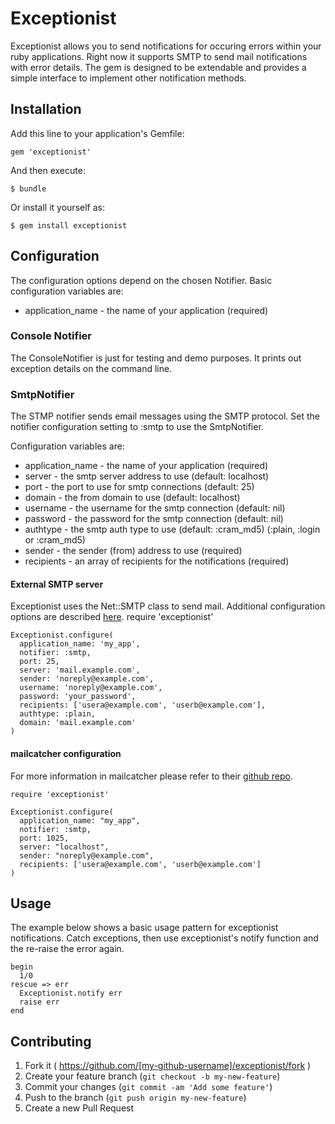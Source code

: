 # Exceptionist

Exceptionist allows you to send notifications for occuring errors within your ruby applications.
Right now it supports SMTP to send mail notifications with error details.
The gem is designed to be extendable and provides a simple interface to implement other notification
methods.

## Installation

Add this line to your application's Gemfile:

    gem 'exceptionist'


And then execute:

    $ bundle

Or install it yourself as:

    $ gem install exceptionist

## Configuration

The configuration options depend on the chosen Notifier.
Basic configuration variables are:
* application_name - the name of your application (required)

### Console Notifier

The ConsoleNotifier is just for testing and demo purposes. It prints out exception details on the command line.

### SmtpNotifier

The STMP notifier sends email messages using the SMTP protocol.
Set the notifier configuration setting to :smtp to use the SmtpNotifier.

Configuration variables are:
* application_name - the name of your application (required)
* server - the smtp server address to use (default: localhost)
* port - the port to use for smtp connections (default: 25)
* domain - the from domain to use (default: localhost)
* username - the username for the smtp connection (default: nil)
* password - the password for the smtp connection (default: nil)
* authtype - the smtp auth type to use (default: :cram_md5) (:plain, :login or :cram_md5)
* sender - the sender (from) address to use (required)
* recipients - an array of recipients for the notifications (required)

#### External SMTP server

Exceptionist uses the Net::SMTP class to send mail. Additional configuration options are described [here](http://ruby-doc.org/stdlib-2.0/libdoc/net/smtp/rdoc/Net/SMTP.html).
    require 'exceptionist'

    Exceptionist.configure(
      application_name: 'my_app',
      notifier: :smtp,
      port: 25,
      server: 'mail.example.com',
      sender: 'noreply@example.com',
      username: 'noreply@example.com',
      password: 'your_password',
      recipients: ['usera@example.com', 'userb@example.com'],
      authtype: :plain,
      domain: 'mail.example.com'
    )

#### mailcatcher configuration

For more information in mailcatcher please refer to their [github repo](https://github.com/sj26/mailcatcher).

    require 'exceptionist'

    Exceptionist.configure(
      application_name: "my_app",
      notifier: :smtp,
      port: 1025,
      server: "localhost",
      sender: "noreply@example.com",
      recipients: ['usera@example.com', 'userb@example.com']
    )

## Usage

The example below shows a basic usage pattern for exceptionist notifications.
Catch exceptions, then use exceptionist's notify function and the re-raise the error again.

    begin
      1/0
    rescue => err
      Exceptionist.notify err
      raise err
    end

## Contributing

1. Fork it ( https://github.com/[my-github-username]/exceptionist/fork )
2. Create your feature branch (`git checkout -b my-new-feature`)
3. Commit your changes (`git commit -am 'Add some feature'`)
4. Push to the branch (`git push origin my-new-feature`)
5. Create a new Pull Request
